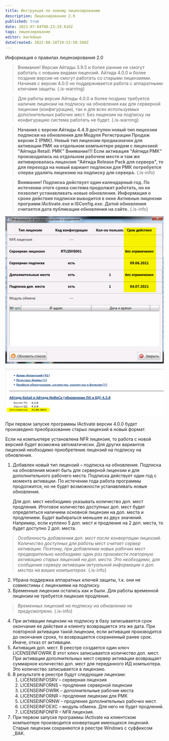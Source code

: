 ```yaml
---
title: Инструкция по новому лицензированию
description: Лицензирование 2.0
published: true
date: 2023-07-04T08:23:19.616Z
tags: лицензирование
editor: markdown
dateCreated: 2022-08-18T19:52:50.560Z
---
```


Информация о правилах лицензирования 2.0

> Внимание! Версии Айтиды 3.9.5 и более ранние не смогут работать с новыми видами лицензий. Айтида 4.0.0 и более поздние версии не смогут работать со старыми лицензиями. Начиная с версии 4.0.0 не поддерживается работа с аппаратными ключами защиты.
{.is-warning}


> Для работы версии Айтиды 4.0.0 и более поздних требуется наличие лицензии на подписку на обновления как для серверной лицензии (конфигурации), так и для всех используемых дополнительных рабочих мест. Без лицензии на подписку на конфигурацию система работать не будет.
{.is-warning}

> **Начания с версии Айтиды 4.4.9 доступен новый тип лицензии подписки на обновления для Модуля Регистрации Продаж версии 2 (РМК). Новый тип лицензии предназначен для активации РМК на отдельном компьютере рядом с лицензией "Айтида Retail: РМК"
Внимание!!! Если активация "Айтида РМК" производилась на отдельном рабочем месте и там же активировалась лицензия "Айтида Release Pack для сервера", то для перехода на новый вариант подписки для РМК потребуется сперва удалить лицензию на подписку для сервера.**
{.is-info}

> **Внимание! Подписка действует один календарный год. По истечении этого срока система продолжит работать, но не позволит устанавливать новые обновления. Информация о сроке действия подписки выводится в окне Активные лицензии программ IActivate.exe и ISConfig.exe. Датой обновления считается дата публикации обновления на сайте.**
{.is-info}


![](/images/licensing/f1f30364239539ad41625262e4fcea72.png)

![](/images/licensing/ba19724ca6aef9a5c06ff0fb365bdf95.png)

При первом запуске программы IActivate версии 4.0.0 будет произведено преобразование старых лицензий в новый формат.

Если на компьютере установлена NFR лицензия, то работа с новой версией будет возможна автоматически. Для других вариантов лицензий необходимо приобретение лицензий на подписку на обновления.

1.  Добавлен новый тип лицензий – подписка на обновления. Подписка на обновления может быть для серверной лицензии и для дополнительного рабочего места. Подписка действует один год с момента активации. По истечении года работа программы продолжится, но не будет возможности устанавливать новые обновления.

    Для доп. мест необходимо указывать количество доп. мест продления. Итоговое количество доступных доп. мест будет определяться наличием основной лицензии на доп. места и продлением. Будет выбираться меньшее из двух значений. Например, если куплено 5 доп. мест и продление на 2 доп. места, то будет доступно 2 доп. места.

>  *Особенность добавления доп. мест после конвертации лицензий. Количество доступных для работы мест считает сервер активации. Поэтому, при добавлении новых рабочих мест предварительно необходимо один раз произвести повторную активацию старых лицензий на доп. места. Это необходимо, для сообщения серверу активации актуальной информации о доп. местах на ваших компьютерах.*
{.is-info}

2.  Убрана поддержка аппаратных ключей защиты, т.к. они не совместимы с лицензиями на подписку.
3.  Временные лицензии остались как и были. Для работы временной лицензии не требуется лицензия продления.

> *Временных лицензий на подписку на обновление не предусмотрено.*
{.is-info}

4.  При активации лицензии на подписку в базу записывается срок окончания ее действия и клиенту возвращается эта же дата. При повторной активации такой лицензии, если активация производится до окончания срока, то возвращается сохраненный ранее срок. Иначе, отказ от активации.
5.  Активация доп. мест. В реестре создается один ключ LICENSEINFOWRK В этот ключ записывается количество доп. мест. При активации дополнительных мест сервер активации возвращает суммарное количество доп. мест для переданного ИД компьютера. Это количество записывается в лицензию.
6.  В результате в реестре будут следующие лицензии:
    1.  LICENSEINFOSRV – серверная лицензия
    2.  LICENSEINFORNS – продление серверной лицензии
    3.  LICENSEINFOWRK – дополнительные рабочие места
    4.	LICENSEINFORNR – продление лицензии для РМК
    5.  LICENSEINFORNW – продление дополнительных рабочих мест.
    6.  LICENSEINFOEXC – модуль обмена. Для него не будет продлений.
    7.  LICENSEINFONFR – NFR лицензия.
7.  При первом запуске программы IActivate на клиентском компьютере производится конвертация имеющихся лицензий. Старые лицензии сохраняются в реестре Windows с суффиксом \_BAK.
